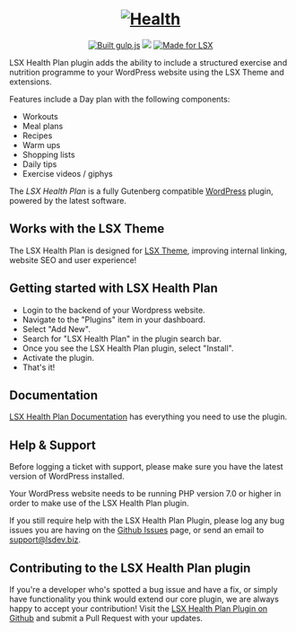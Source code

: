 <h1 align="center"><a href="https://lsx-demo.lsdev.biz/"><img src="https://www.lsdev.biz/wp-content/uploads/2019/05/LSXHLogo.svg" alt="Health"></a></h1>

<p align="center">
  <a href="http://gulpjs.com/"><img src="https://img.shields.io/badge/built%20with-gulp.js-green.svg" alt="Built gulp.js"></a> 
  <img src="https://travis-ci.org/lightspeeddevelopment/lsx-health-plan.svg?branch=master">
  <a href="https://lsx.lsdev.biz/"><img src="https://lsx.lsdev.biz/wp-content/uploads/2019/06/Designed-for-LSX-Theme-blue.png" alt="Made for LSX"></a>
</p>

LSX Health Plan plugin adds the ability to include a structured exercise and nutrition programme to your WordPress website using the LSX Theme and extensions.

Features include a Day plan with the following components:
* Workouts
* Meal plans
* Recipes
* Warm ups
* Shopping lists
* Daily tips
* Exercise videos / giphys


The *LSX Health Plan* is a fully Gutenberg compatible [WordPress](https://wordpress.org) plugin, powered by the latest software. 

## Works with the LSX Theme

The LSX Health Plan is designed for [LSX Theme](https://lsx.lsdev.biz/), improving internal linking, website SEO and user experience!

## Getting started with LSX Health Plan
* Login to the backend of your Wordpress website.
* Navigate to the "Plugins" item in your dashboard.
* Select "Add New".
* Search for "LSX Health Plan" in the plugin search bar.
* Once you see the LSX Health Plan plugin, select "Install".
* Activate the plugin. 
* That's it!

## Documentation

[LSX Health Plan Documentation](https://lsx.lsdev.biz/documentation/lsx-health-plan/) has everything you need to use the plugin.

## Help & Support  

Before logging a ticket with support, please make sure you have the latest version of WordPress installed. 

Your WordPress website needs to be running PHP version 7.0 or higher in order to make use of the LSX Health Plan plugin.

If you still require help with the LSX Health Plan Plugin, please log any bug issues you are having on the [Github Issues](https://github.com/lightspeeddevelopment/lsx-health-plan/issues) page, or send an email to [support@lsdev.biz](support@lsdev.biz).

## Contributing to the LSX Health Plan plugin 

If you're a developer who's spotted a bug issue and have a fix, or simply have functionality you think would extend our core plugin, we are always happy to accept your contribution! Visit the [LSX Health Plan Plugin on Github](https://github.com/lightspeeddevelopment/lsx-health-plan/) and submit a Pull Request with your updates.
